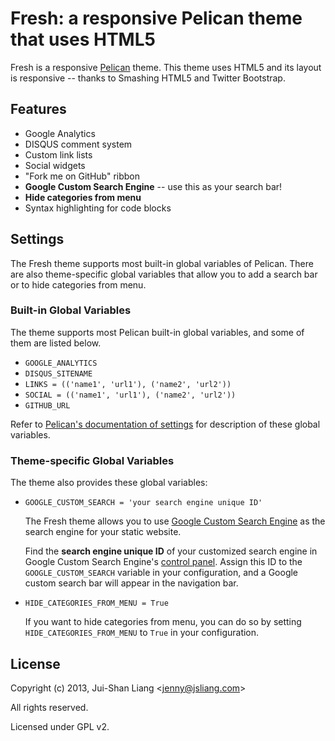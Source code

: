 # Fresh: a responsive Pelican theme that uses HTML5

Fresh is a responsive [Pelican](http://getpelican.com) theme.
This theme uses HTML5 and its layout is responsive -- thanks to Smashing HTML5 and Twitter Bootstrap.

## Features

*   Google Analytics
*   DISQUS comment system
*   Custom link lists
*   Social widgets
*   "Fork me on GitHub" ribbon
*   **Google Custom Search Engine** -- use this as your search bar!
*   **Hide categories from menu**
*   Syntax highlighting for code blocks

## Settings

The Fresh theme supports most built-in global variables of Pelican. There are also theme-specific global variables that allow you to add a search bar or to hide categories from menu.

### Built-in Global Variables

The theme supports most Pelican built-in global variables, and some of them are listed below.

*   `GOOGLE_ANALYTICS`
*   `DISQUS_SITENAME`
*   `LINKS = (('name1', 'url1'), ('name2', 'url2'))`
*   `SOCIAL = (('name1', 'url1'), ('name2', 'url2'))`
*   `GITHUB_URL`

Refer to [Pelican's documentation of settings](http://docs.getpelican.com/en/latest/settings.html) for description of these global variables.

### Theme-specific Global Variables

The theme also provides these global variables:

*   `GOOGLE_CUSTOM_SEARCH = 'your search engine unique ID'`

    The Fresh theme allows you to use [Google Custom Search Engine](http://www.google.com/cse/) as the search engine for your static website.

    Find the **search engine unique ID** of your customized search engine in Google Custom Search Engine's [control panel](http://www.google.com/cse/manage/all).
    Assign this ID to the `GOOGLE_CUSTOM_SEARCH` variable in your configuration, and a Google custom search bar will appear in the navigation bar.

*   `HIDE_CATEGORIES_FROM_MENU = True`

    If you want to hide categories from menu, you can do so by setting `HIDE_CATEGORIES_FROM_MENU` to `True` in your configuration.


## License

Copyright (c) 2013, Jui-Shan Liang &lt;jenny@jsliang.com&gt;

All rights reserved.

Licensed under GPL v2.
